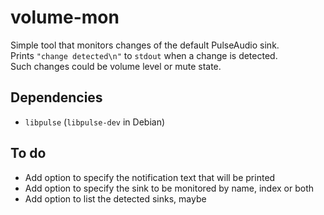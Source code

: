 # volume-mon

Simple tool that monitors changes of the default PulseAudio sink.  
Prints `"change detected\n"` to `stdout` when a change is detected.  
Such changes could be volume level or mute state. 

## Dependencies

- `libpulse` (`libpulse-dev` in Debian)

## To do

- Add option to specify the notification text that will be printed
- Add option to specify the sink to be monitored by name, index or both
- Add option to list the detected sinks, maybe
